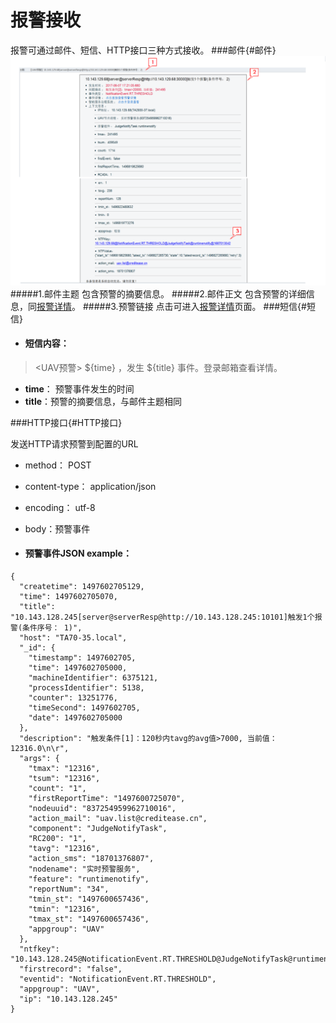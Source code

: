 # 报警接收

报警可通过邮件、短信、HTTP接口三种方式接收。
###邮件{#邮件}
![](assets/34_01.png)
#####1.邮件主题
包含预警的摘要信息。
#####2.邮件正文
包含预警的详细信息，同[报警详情](41.md)。
#####3.预警链接
点击可进入[报警详情](41.md)页面。
###短信{#短信}

* #### 短信内容：

> &lt;UAV预警&gt; ${time} ，发生 ${title} 事件。登录邮箱查看详情。

* **time**： 预警事件发生的时间
* **title**：预警的摘要信息，与邮件主题相同

###HTTP接口{#HTTP接口}

发送HTTP请求预警到配置的URL

* method： POST
* content-type： application/json
* encoding： utf-8
* body：预警事件



* #### 预警事件JSON example：
```
{
  "createtime": 1497602705129,
  "time": 1497602705070,
  "title": "10.143.128.245[server@serverResp@http://10.143.128.245:10101]触发1个报警(条件序号： 1)",
  "host": "TA70-35.local",
  "_id": {
    "timestamp": 1497602705,
    "time": 1497602705000,
    "machineIdentifier": 6375121,
    "processIdentifier": 5138,
    "counter": 13251776,
    "timeSecond": 1497602705,
    "date": 1497602705000
  },
  "description": "触发条件[1]：120秒内tavg的avg值>7000, 当前值：12316.0\n\r",
  "args": {
    "tmax": "12316",
    "tsum": "12316",
    "count": "1",
    "firstReportTime": "1497600725070",
    "nodeuuid": "837254959962710016",
    "action_mail": "uav.list@creditease.cn",
    "component": "JudgeNotifyTask",
    "RC200": "1",
    "tavg": "12316",
    "action_sms": "18701376807",
    "nodename": "实时预警服务",
    "feature": "runtimenotify",
    "reportNum": "34",
    "tmin_st": "1497600657436",
    "tmin": "12316",
    "tmax_st": "1497600657436",
    "appgroup": "UAV"
  },
  "ntfkey": "10.143.128.245@NotificationEvent.RT.THRESHOLD@JudgeNotifyTask@runtimenotify@-1344647425",
  "firstrecord": "false",
  "eventid": "NotificationEvent.RT.THRESHOLD",
  "appgroup": "UAV",
  "ip": "10.143.128.245"
}
```
